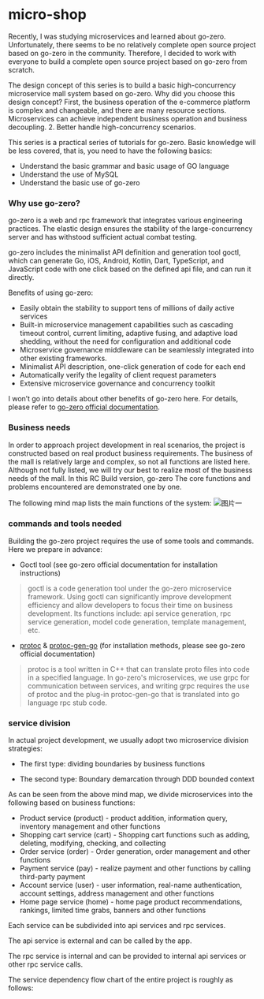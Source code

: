 # micro-shop
Recently, I was studying microservices and learned about go-zero. Unfortunately, there seems to be no relatively complete open source project based on go-zero in the community. Therefore, I decided to work with everyone to build a complete open source project based on go-zero from scratch.

The design concept of this series is to build a basic high-concurrency microservice mall system based on go-zero. Why did you choose this design concept?
First, the business operation of the e-commerce platform is complex and changeable, and there are many resource sections. Microservices can achieve independent business operation and business decoupling.
2. Better handle high-concurrency scenarios.

This series is a practical series of tutorials for go-zero. Basic knowledge will be less covered, that is, you need to have the following basics:

* Understand the basic grammar and basic usage of GO language
* Understand the use of MySQL
* Understand the basic use of go-zero

### Why use go-zero?
go-zero is a web and rpc framework that integrates various engineering practices. The elastic design ensures the stability of the large-concurrency server and has withstood sufficient actual combat testing.

go-zero includes the minimalist API definition and generation tool goctl, which can generate Go, iOS, Android, Kotlin, Dart, TypeScript, and JavaScript code with one click based on the defined api file, and can run it directly.

Benefits of using go-zero:

* Easily obtain the stability to support tens of millions of daily active services
* Built-in microservice management capabilities such as cascading timeout control, current limiting, adaptive fusing, and adaptive load shedding, without the need for configuration and additional code
* Microservice governance middleware can be seamlessly integrated into other existing frameworks.
* Minimalist API description, one-click generation of code for each end
* Automatically verify the legality of client request parameters
* Extensive microservice governance and concurrency toolkit

I won’t go into details about other benefits of go-zero here. For details, please refer to [go-zero official documentation](https://go-zero.dev/en/docs/tasks).

### Business needs
In order to approach project development in real scenarios, the project is constructed based on real product business requirements.
The business of the mall is relatively large and complex, so not all functions are listed here. Although not fully listed, we will try our best to realize most of the business needs of the mall. In this RC Build version, go-zero The core functions and problems encountered are demonstrated one by one.

The following mind map lists the main functions of the system:
![图片一](https://scarlet-impressive-bonobo-517.mypinata.cloud/ipfs/QmdQJ9Zku25XauLhxB6DzZBwZPHLDMcbeEcUvFN3mEvp3K)

### commands and tools needed
Building the go-zero project requires the use of some tools and commands. Here we prepare in advance:

* Goctl tool (see go-zero official documentation for installation instructions)

>   goctl is a code generation tool under the go-zero microservice framework. Using goctl can significantly improve development efficiency and allow developers to focus their time on business development. Its functions include: api service generation, rpc service generation, model code generation, template management, etc.

* [protoc](https://grpc.io/docs/protoc-installation/) & [protoc-gen-go](https://grpc.io/docs/languages/go/quickstart/) (for installation methods, please see go-zero official documentation)

>   protoc is a tool written in C++ that can translate proto files into code in a specified language. In go-zero's microservices, we use grpc for communication between services, and writing grpc requires the use of protoc and the plug-in protoc-gen-go that is translated into go language rpc stub code.


### service division
In actual project development, we usually adopt two microservice division strategies:

* The first type: dividing boundaries by business functions

* The second type: Boundary demarcation through DDD bounded context

As can be seen from the above mind map, we divide microservices into the following based on business functions:

* Product service (product) - product addition, information query, inventory management and other functions
* Shopping cart service (cart) - Shopping cart functions such as adding, deleting, modifying, checking, and collecting
* Order service (order) - Order generation, order management and other functions
* Payment service (pay) - realize payment and other functions by calling third-party payment
* Account service (user) - user information, real-name authentication, account settings, address management and other functions
* Home page service (home) - home page product recommendations, rankings, limited time grabs, banners and other functions

Each service can be subdivided into api services and rpc services.

The api service is external and can be called by the app.

The rpc service is internal and can be provided to internal api services or other rpc service calls.

The service dependency flow chart of the entire project is roughly as follows:
